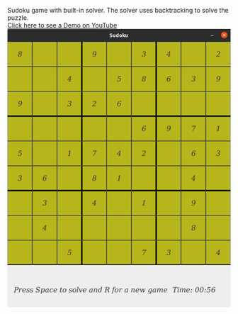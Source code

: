 Sudoku game with built-in solver. The solver uses backtracking to solve the puzzle. <br>
<a href = "https://youtu.be/aN0Qx1vYW2Q target = _blank">Click here to see a Demo on YouTube</a>
<img src = "picture/demo.png">
